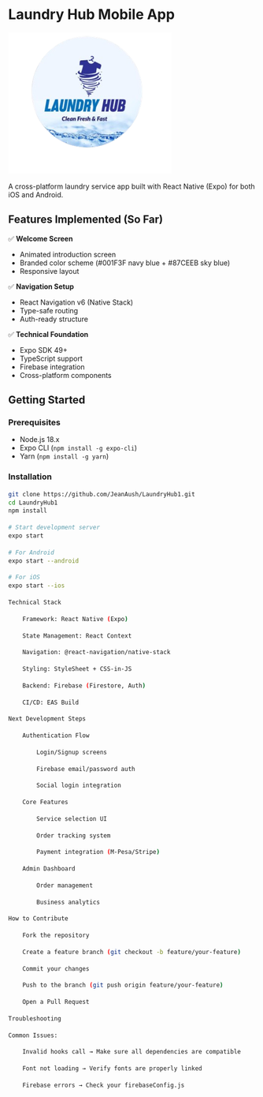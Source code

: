 # Laundry Hub Mobile App

![Laundry Hub Logo](./assets/images/laundyHubIcon.png)

A cross-platform laundry service app built with React Native (Expo) for both iOS and Android.

## Features Implemented (So Far)

✅ **Welcome Screen**  
- Animated introduction screen  
- Branded color scheme (#001F3F navy blue + #87CEEB sky blue)  
- Responsive layout  

✅ **Navigation Setup**  
- React Navigation v6 (Native Stack)  
- Type-safe routing  
- Auth-ready structure  

✅ **Technical Foundation**  
- Expo SDK 49+  
- TypeScript support  
- Firebase integration  
- Cross-platform components  

## Getting Started

### Prerequisites
- Node.js 18.x
- Expo CLI (`npm install -g expo-cli`)
- Yarn (`npm install -g yarn`)

### Installation
```bash
git clone https://github.com/JeanAush/LaundryHub1.git
cd LaundryHub1
npm install

# Start development server
expo start

# For Android
expo start --android

# For iOS
expo start --ios

Technical Stack

    Framework: React Native (Expo)

    State Management: React Context

    Navigation: @react-navigation/native-stack

    Styling: StyleSheet + CSS-in-JS

    Backend: Firebase (Firestore, Auth)

    CI/CD: EAS Build

Next Development Steps

    Authentication Flow

        Login/Signup screens

        Firebase email/password auth

        Social login integration

    Core Features

        Service selection UI

        Order tracking system

        Payment integration (M-Pesa/Stripe)

    Admin Dashboard

        Order management

        Business analytics

How to Contribute

    Fork the repository

    Create a feature branch (git checkout -b feature/your-feature)

    Commit your changes

    Push to the branch (git push origin feature/your-feature)

    Open a Pull Request

Troubleshooting

Common Issues:

    Invalid hooks call → Make sure all dependencies are compatible

    Font not loading → Verify fonts are properly linked

    Firebase errors → Check your firebaseConfig.js